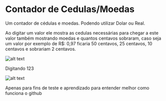 # Contador de Cedulas/Moedas
Um contador de cédulas e moedas.
Podendo utilizar Dolar ou Real.

Ao digitar um valor ele mostra as cedulas necessárias para chegar a este valor também mostrando moedas e quantos centavos sobraram,
caso seja um valor por exemplo de R$: 0,97 ficaria 50 centavos, 25 centavos, 10 centavos e sobrariam 2 centavos.

![alt text](https://i.ibb.co/D4RyP69/CDC-Input0-97.png)

Digitando 123

![alt text](https://i.ibb.co/HFj9M9C/CDC-Input123.png)



Apenas para fins de teste e aprendizado para entender melhor como funciona o github